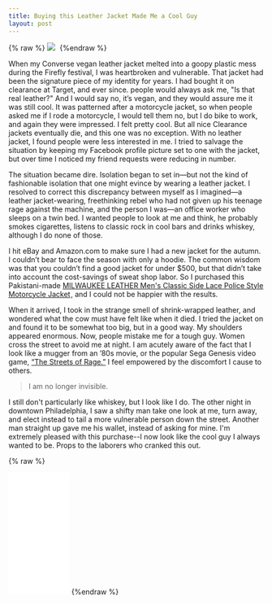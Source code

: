 ```yaml
---
title: Buying this Leather Jacket Made Me a Cool Guy
layout: post
---
```


{% raw %} <a target="_blank"  href="https://www.amazon.com/gp/product/B00IVP0U4C/ref=as_li_tl?ie=UTF8&camp=1789&creative=9325&creativeASIN=B00IVP0U4C&linkCode=as2&tag=lovetruthlife-20&linkId=f3fcd9497ea1f9e4910fc8770514995e"><img border="0" src="//ws-na.amazon-adsystem.com/widgets/q?_encoding=UTF8&MarketPlace=US&ASIN=B00IVP0U4C&ServiceVersion=20070822&ID=AsinImage&WS=1&Format=_SL250_&tag=lovetruthlife-20" ></a><img src="//ir-na.amazon-adsystem.com/e/ir?t=lovetruthlife-20&l=am2&o=1&a=B00IVP0U4C" width="5" height="5" border="0" alt="" style="border:none !important; margin:0px !important;" />		{%endraw %}

When my Converse vegan leather jacket melted into a goopy plastic mess during the Firefly festival, I was heartbroken and vulnerable.  That jacket had been the signature piece of my identity for years.  I had bought it on clearance at Target, and ever since. people would always ask me, "Is that real leather?"  And I would say no, it’s vegan, and they would assure me it was still cool.  It was patterned after a motorcycle jacket, so when people asked me if I rode a motorcycle, I would tell them no, but I do bike to work, and again they were impressed.  I felt pretty cool.  But all nice Clearance jackets eventually die, and this one was no exception.  With no leather jacket, I found people were less interested in me.  I tried to salvage the situation by keeping my Facebook profile picture set to one with the jacket, but over time I noticed my friend requests were reducing in number.  

The situation became dire.  Isolation began to set in—but not the kind of fashionable isolation that one might evince by wearing a leather jacket.  I resolved to correct this discrepancy between myself as I imagined—a leather jacket-wearing, freethinking rebel who had not given up his teenage rage against the machine, and the person I was—an office worker who sleeps on a twin bed.  I wanted people to look at me and think, he probably smokes cigarettes, listens to classic rock in cool bars and drinks whiskey, although I do none of those. 

I hit eBay and Amazon.com to make sure I had a new jacket for the autumn.  I couldn’t bear to face the season with only a hoodie.  The common wisdom was that you couldn’t find a good jacket for under $500, but that didn’t take into account the cost-savings of sweat shop labor.  So I purchased this Pakistani-made <a target="_blank" href="https://www.amazon.com/gp/product/B00IVP0U4C/ref=as_li_tl?ie=UTF8&camp=1789&creative=9325&creativeASIN=B00IVP0U4C&linkCode=as2&tag=lovetruthlife-20&linkId=4ec242bee3a24e869a5f74ea147740a1">MILWAUKEE LEATHER Men's Classic Side Lace Police Style Motorcycle Jacket</a><img src="//ir-na.amazon-adsystem.com/e/ir?t=lovetruthlife-20&l=am2&o=1&a=B00IVP0U4C" width="1" height="1" border="0" alt="" style="border:none !important; margin:0px !important;" />, and I could not be happier with the results.

When it arrived, I took in the strange smell of shrink-wrapped leather, and wondered what the cow must have felt like when it died.  I tried the jacket on and found it to be somewhat too big, but in a good way.  My shoulders appeared enormous.  Now, people mistake me for a tough guy.  Women cross the street to avoid me at night.  I am acutely aware of the fact that I look like a mugger from an ’80s movie, or the popular Sega Genesis video game,  [“The Streets of Rage.”](https://en.wikipedia.org/wiki/Streets_of_Rage_(video_game))  I feel empowered by the discomfort I cause to others.  

>I am no longer invisible.

I still don't particularly like whiskey, but I look like I do.  The other night in downtown Philadelphia, I saw a shifty man take one look at me, turn away, and elect instead to tail a more vulnerable person down the street.  Another man straight up gave me his wallet, instead of asking for mine.  I'm extremely pleased with this purchase--I now look like the cool guy I always wanted to be.  Props to the laborers who cranked this out.  

{% raw %}
<iframe style="width:120px;height:240px;" marginwidth="0" marginheight="0" scrolling="no" frameborder="0" src="//ws-na.amazon-adsystem.com/widgets/q?ServiceVersion=20070822&OneJS=1&Operation=GetAdHtml&MarketPlace=US&source=ac&ref=qf_sp_asin_til&ad_type=product_link&tracking_id=lovetruthlife-20&marketplace=amazon&region=US&placement=B00IVP0U56&asins=B00IVP0U56&linkId=e7f8c67068a9a6196ba01c6cdeb635dd&show_border=true&link_opens_in_new_window=true&price_color=333333&title_color=0066c0&bg_color=ffffff">
    </iframe>
		{%endraw %}